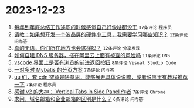 # 2023-12-23

1. [每年到年底总结工作述职的时候感觉自己好像啥都没干](https://www.v2ex.com/t/1002803) `17条评论` `程序员`
1. [请教：如果想开发一个液晶屏的硬件小工具，我需要学习哪些知识？](https://www.v2ex.com/t/1002800) `12条评论` `问与答`
1. [真的无语，你们所在地方也会这样吗？](https://www.v2ex.com/t/1002797) `12条评论` `分享发现`
1. [如何自建 DNS 服务器，搭在阿里云上面有被查的风险吗](https://www.v2ex.com/t/1002815) `11条评论` `DNS`
1. [vscode 界面上是否有浏览的前进返回按钮](https://www.v2ex.com/t/1002806) `8条评论` `Visual Studio Code`
1. [一对多时 Mybatis 的分页方案](https://www.v2ex.com/t/1002830) `7条评论` `问与答`
1. [uu 们，套 cdn 究竟是啥意思，能够展开具体说说嘛，或者说哪里有教程推荐一下](https://www.v2ex.com/t/1002819) `7条评论` `程序员`
1. [感谢 v2 的大神： Vertical Tabs in Side Panel 作者](https://www.v2ex.com/t/1002801) `7条评论` `Chrome`
1. [求问，域名邮箱和企业邮箱的区别是什么？](https://www.v2ex.com/t/1002807) `6条评论` `问与答`

